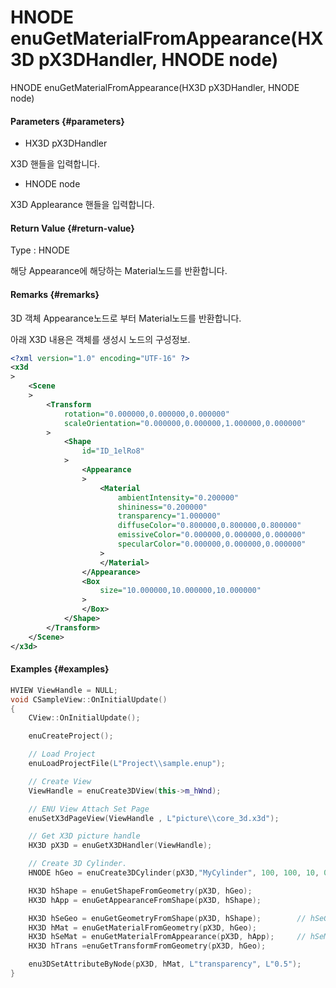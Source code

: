 # HNODE enuGetMaterialFromAppearance\(HX3D pX3DHandler, HNODE node\)

HNODE enuGetMaterialFromAppearance\(HX3D pX3DHandler, HNODE node\)

#### Parameters {#parameters}

* HX3D pX3DHandler

X3D 핸들을 입력합니다.

* HNODE node

X3D Applearance 핸들을 입력합니다.

#### Return Value {#return-value}

Type : HNODE

해당 Appearance에 해당하는 Material노드를 반환합니다.

#### Remarks {#remarks}

3D 객체 Appearance노드로 부터 Material노드를 반환합니다.

아래 X3D 내용은 객체를 생성시 노드의 구성정보.

```xml
<?xml version="1.0" encoding="UTF-16" ?>
<x3d
>
    <Scene
    >
        <Transform
            rotation="0.000000,0.000000,0.000000"
            scaleOrientation="0.000000,0.000000,1.000000,0.000000"
        >
            <Shape
                id="ID_1elRo8"
            >
                <Appearance
                >
                    <Material
                        ambientIntensity="0.200000"
                        shininess="0.200000"
                        transparency="1.000000"
                        diffuseColor="0.800000,0.800000,0.800000"
                        emissiveColor="0.000000,0.000000,0.000000"
                        specularColor="0.000000,0.000000,0.000000"
                    >
                    </Material>
                </Appearance>
                <Box
                    size="10.000000,10.000000,10.000000"
                >
                </Box>
            </Shape>
        </Transform>
    </Scene>
</x3d>
```

#### Examples {#examples}

```cpp
HVIEW ViewHandle = NULL; 
void CSampleView::OnInitialUpdate() 
{ 
    CView::OnInitialUpdate(); 

    enuCreateProject(); 

    // Load Project
    enuLoadProjectFile(L"Project\\sample.enup"); 

    // Create View
    ViewHandle = enuCreate3DView(this->m_hWnd); 

    // ENU View Attach Set Page 
    enuSetX3dPageView(ViewHandle , L"picture\\core_3d.x3d");

    // Get X3D picture handle
    HX3D pX3D = enuGetX3DHandler(ViewHandle); 

    // Create 3D Cylinder.
    HNODE hGeo = enuCreate3DCylinder(pX3D,"MyCylinder", 100, 100, 10, 0, 0, 0);        

    HX3D hShape = enuGetShapeFromGeometry(pX3D, hGeo);
    HX3D hApp = enuGetAppearanceFromShape(pX3D, hShape);

    HX3D hSeGeo = enuGetGeometryFromShape(pX3D, hShape);        // hSeGeo and hGeo equal.
    HX3D hMat = enuGetMaterialFromGeometry(pX3D, hGeo);  
    HX3D hSeMat = enuGetMaterialFromAppearance(pX3D, hApp);     // hSeMat and hMat equal.
    HX3D hTrans =enuGetTransformFromGeometry(pX3D, hGeo);

    enu3DSetAttributeByNode(pX3D, hMat, L"transparency", L"0.5");
}
```



